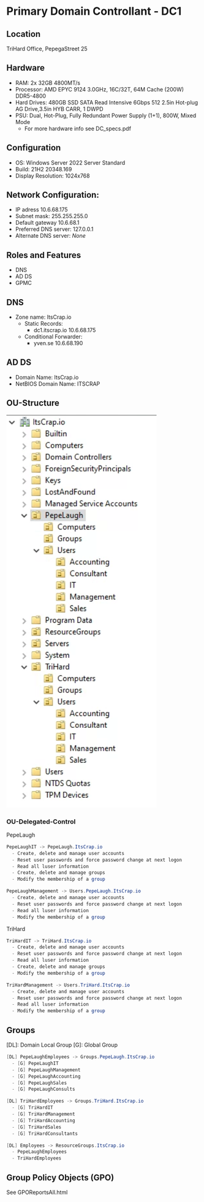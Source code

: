 # Primary Domain Controllant - DC1

## Location
TriHard Office, PepegaStreet 25

## Hardware
  - RAM: 2x 32GB 4800MT/s
  - Processor: AMD EPYC 9124 3.0GHz, 16C/32T, 64M Cache (200W) DDR5-4800
  - Hard Drives: 480GB SSD SATA Read Intensive 6Gbps 512 2.5in Hot-plug AG Drive,3.5in HYB CARR, 1 DWPD
  - PSU: Dual, Hot-Plug, Fully Redundant Power Supply (1+1), 800W, Mixed Mode 
    - For more hardware info see DC_specs.pdf
## Configuration
  - OS: Windows Server 2022 Server Standard
  - Build: 21H2 20348.169
  - Display Resolution: 1024x768

## Network Configuration:
  - IP adress 10.6.68.175
  - Subnet mask: 255.255.255.0
  - Default gateway 10.6.68.1
  - Preferred DNS server: 127.0.0.1
  - Alternate DNS server: *None*
## Roles and Features
  - DNS
  - AD DS
  - GPMC

## DNS
- Zone name: ItsCrap.io
  - Static Records:
    - dc1.itscrap.io 10.6.68.175
  - Conditional Forwarder:
    - yven.se 10.6.68.190

## AD DS
- Domain Name: ItsCrap.io
- NetBIOS Domain Name: ITSCRAP

## OU-Structure
![OU-Structure](OU-Structure.png "Image")
### OU-Delegated-Control

PepeLaugh
```powershell
PepeLaughIT -> PepeLaugh.ItsCrap.io
  - Create, delete and manage user accounts
  - Reset user passwords and force password change at next logon
  - Read all luser information
  - Create, delete and manage groups
  - Modify the membership of a group
```
```powershell
PepeLaughManagement -> Users.PepeLaugh.ItsCrap.io
  - Create, delete and manage user accounts
  - Reset user passwords and force password change at next logon
  - Read all luser information
  - Modify the membership of a group
```
TriHard
```powershell
TriHardIT -> TriHard.ItsCrap.io
  - Create, delete and manage user accounts
  - Reset user passwords and force password change at next logon
  - Read all luser information
  - Create, delete and manage groups
  - Modify the membership of a group
```
```powershell
TriHardManagement -> Users.TriHard.ItsCrap.io
  - Create, delete and manage user accounts
  - Reset user passwords and force password change at next logon
  - Read all luser information
  - Modify the membership of a group
```
## Groups
[DL]: Domain Local Group [G]: Global Group
```powershell
[DL] PepeLaughEmployees -> Groups.PepeLaugh.ItsCrap.io
  - [G] PepeLaughIT
  - [G] PepeLaughManagement
  - [G] PepeLaughAccounting
  - [G] PepeLaughSales
  - [G] PepeLaughConsults
```
```powershell
[DL] TriHardEmployees -> Groups.TriHard.ItsCrap.io
  - [G] TriHardIT
  - [G] TriHardManagement
  - [G] TriHardAccounting
  - [G] TriHardSales
  - [G] TriHardConsultants
```
```powershell
[DL] Employees -> ResourceGroups.ItsCrap.io
  - PepeLaughEmployees
  - TriHardEmployees
```

## Group Policy Objects (GPO)
See GPOReportsAll.html
